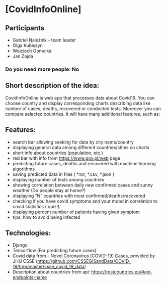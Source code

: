# [CovidInfoOnline]
## Participants 
- Gabriel Naleźnik - team leader
- Olga Kubiszyn
- Wojciech Gomułka
- Jan Zajda
### Do you need more people: No
## Short description of the idea:
CovidInfoOnline is web app that processes data about Covid19. You can choose country and display corresponding charts describing data like number of cases, deaths, recovered 
or conducted tests. Moreover you can compare selected countries. It will have many additional features, such as:

## Features:
- search bar allowing seeking for data by city name/country
- displaying general data among different countries/cities on charts
- short info about countries (population, etc.)
- red bar with info from https://www.gov.pl/web page
- predicting future cases, deaths and recovered with machine learning algorithms
- saving predicted data in files ( *.txt, *.csv, *.json )
- displaying number of tests among countries
- showing correlation between daily new confirmed cases and sunny weather (Do people stay at home?)
- displaying ”N” countries with most confirmed/deaths/recovered
- checking if you have covid symptoms and your mood in correlation to covid statistics ( quiz!)
- displaying percent number of patients having given symptom
- tips, how to avoid being infected

## Technologies:
- Django
- Tensorflow (For predicting future cases)
- Covid data from - Novel Coronavirus (COVID-19) Cases, provided by JHU CSSE (https://github.com/CSSEGISandData/COVID-19/tree/master/csse_covid_19_data)
- Description about countries from api: https://restcountries.eu/#api-endpoints-name

